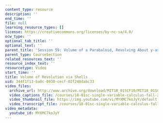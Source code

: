 ```yaml
---
content_type: resource
description: ''
end_time: ''
file: null
learning_resource_types: []
license: https://creativecommons.org/licenses/by-nc-sa/4.0/
ocw_type: ''
optional_tab_title: ''
optional_text: ''
parent_title: 'Session 59: Volume of a Parabaloid, Revolving About y-axis'
parent_type: CourseSection
related_resources_text: ''
resource_index_text: ''
resourcetype: Video
start_time: ''
title: Volume of Revolution via Shells
uid: 344f1f13-ba8c-0930-cecf-02f248dabc33
video_files:
  archive_url: http://www.archive.org/download/MIT18_01SCF10/MIT18_01SCF10Rec_45_300k.mp4
  video_captions_file: /courses/18-01sc-single-variable-calculus-fall-2010/dcaced489d9554ed80292eb2669a4b01_MYXMC7koJyY.vtt
  video_thumbnail_file: https://img.youtube.com/vi/MYXMC7koJyY/default.jpg
  video_transcript_file: /courses/18-01sc-single-variable-calculus-fall-2010/e6878862760ff9733ece5ee288bcc701_MYXMC7koJyY.pdf
video_metadata:
  youtube_id: MYXMC7koJyY
---
```

